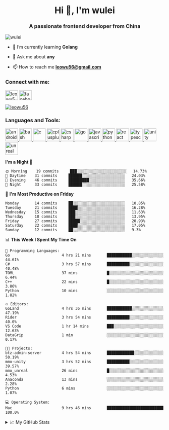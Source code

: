 <h1 align="center">Hi 👋, I'm wulei</h1>
<h3 align="center">A passionate frontend developer from China</h3>

<p align="left"> <img src="https://komarev.com/ghpvc/?username=wulei&label=Profile%20views&color=0e75b6&style=flat" alt="wulei" /> </p>



- 🌱 I’m currently learning **Golang**

- 💬 Ask me about **any**

- 📫 How to reach me **leowu56@gmail.com**


<h3 align="left">Connect with me:</h3>
<p align="left">
<a href="https://twitter.com/leowu56" target="blank"><img align="center" src="https://cdn.jsdelivr.net/npm/simple-icons@3.0.1/icons/twitter.svg" alt="leowu56" height="30" width="40" /></a>
<a href="https://fb.com/facebook.com/leowu056" target="blank"><img align="center" src="https://cdn.jsdelivr.net/npm/simple-icons@3.0.1/icons/facebook.svg" alt="facebook.com/leowu056" height="30" width="40" /></a>
</p>

<p align="left"> <a href="https://twitter.com/leowu56" target="blank"><img src="https://img.shields.io/twitter/follow/leowu56?logo=twitter&style=for-the-badge" alt="leowu56" /></a> </p>

<h3 align="left">Languages and Tools:</h3>
<p align="left"> <a href="https://developer.android.com" target="_blank"> <img src="https://devicons.github.io/devicon/devicon.git/icons/android/android-original-wordmark.svg" alt="android" width="40" height="40"/> </a> <a href="https://www.gnu.org/software/bash/" target="_blank"> <img src="https://www.vectorlogo.zone/logos/gnu_bash/gnu_bash-icon.svg" alt="bash" width="40" height="40"/> </a> <a href="https://www.cprogramming.com/" target="_blank"> <img src="https://devicons.github.io/devicon/devicon.git/icons/c/c-original.svg" alt="c" width="40" height="40"/> </a> <a href="https://www.w3schools.com/cpp/" target="_blank"> <img src="https://devicons.github.io/devicon/devicon.git/icons/cplusplus/cplusplus-original.svg" alt="cplusplus" width="40" height="40"/> </a> <a href="https://www.w3schools.com/cs/" target="_blank"> <img src="https://devicons.github.io/devicon/devicon.git/icons/csharp/csharp-original.svg" alt="csharp" width="40" height="40"/> </a> <a href="https://golang.org" target="_blank"> <img src="https://devicons.github.io/devicon/devicon.git/icons/go/go-original.svg" alt="go" width="40" height="40"/> </a> <a href="https://developer.mozilla.org/en-US/docs/Web/JavaScript" target="_blank"> <img src="https://devicons.github.io/devicon/devicon.git/icons/javascript/javascript-original.svg" alt="javascript" width="40" height="40"/> </a> <a href="https://www.python.org" target="_blank"> <img src="https://devicons.github.io/devicon/devicon.git/icons/python/python-original.svg" alt="python" width="40" height="40"/> </a> <a href="https://reactjs.org/" target="_blank"> <img src="https://devicons.github.io/devicon/devicon.git/icons/react/react-original-wordmark.svg" alt="react" width="40" height="40"/> </a> <a href="https://www.typescriptlang.org/" target="_blank"> <img src="https://devicons.github.io/devicon/devicon.git/icons/typescript/typescript-original.svg" alt="typescript" width="40" height="40"/> </a> <a href="https://unity.com/" target="_blank"> <img src="https://www.vectorlogo.zone/logos/unity3d/unity3d-icon.svg" alt="unity" width="40" height="40"/> </a> <a href="https://unrealengine.com/" target="_blank"> <img src="https://raw.githubusercontent.com/kenangundogan/fontisto/036b7eca71aab1bef8e6a0518f7329f13ed62f6b/icons/svg/brand/unreal-engine.svg" alt="unreal" width="40" height="40"/> </a> </p>


<!--START_SECTION:waka-->
**I'm a Night 🦉** 

```text
🌞 Morning    19 commits     ███░░░░░░░░░░░░░░░░░░░░░░   14.73% 
🌆 Daytime    31 commits     ██████░░░░░░░░░░░░░░░░░░░   24.03% 
🌃 Evening    46 commits     █████████░░░░░░░░░░░░░░░░   35.66% 
🌙 Night      33 commits     ██████░░░░░░░░░░░░░░░░░░░   25.58%

```
📅 **I'm Most Productive on Friday** 

```text
Monday       14 commits     ██░░░░░░░░░░░░░░░░░░░░░░░   10.85% 
Tuesday      21 commits     ████░░░░░░░░░░░░░░░░░░░░░   16.28% 
Wednesday    15 commits     ███░░░░░░░░░░░░░░░░░░░░░░   11.63% 
Thursday     18 commits     ███░░░░░░░░░░░░░░░░░░░░░░   13.95% 
Friday       27 commits     █████░░░░░░░░░░░░░░░░░░░░   20.93% 
Saturday     22 commits     ████░░░░░░░░░░░░░░░░░░░░░   17.05% 
Sunday       12 commits     ██░░░░░░░░░░░░░░░░░░░░░░░   9.3%

```


📊 **This Week I Spent My Time On** 

```text
💬 Programming Languages: 
Go                       4 hrs 21 mins       ███████████░░░░░░░░░░░░░░   44.61% 
C#                       3 hrs 57 mins       ██████████░░░░░░░░░░░░░░░   40.48% 
TOML                     37 mins             █░░░░░░░░░░░░░░░░░░░░░░░░   6.44% 
C++                      22 mins             █░░░░░░░░░░░░░░░░░░░░░░░░   3.86% 
Python                   10 mins             ░░░░░░░░░░░░░░░░░░░░░░░░░   1.82%

🔥 Editors: 
GoLand                   4 hrs 36 mins       ███████████░░░░░░░░░░░░░░   47.19% 
Rider                    3 hrs 54 mins       ██████████░░░░░░░░░░░░░░░   40.0% 
VS Code                  1 hr 14 mins        ███░░░░░░░░░░░░░░░░░░░░░░   12.63% 
DataGrip                 1 min               ░░░░░░░░░░░░░░░░░░░░░░░░░   0.17%

🐱‍💻 Projects: 
btz-admin-server         4 hrs 54 mins       ████████████░░░░░░░░░░░░░   50.19% 
mmo-unity                3 hrs 52 mins       ██████████░░░░░░░░░░░░░░░   39.57% 
mmo_unreal               26 mins             █░░░░░░░░░░░░░░░░░░░░░░░░   4.53% 
Anaconda                 13 mins             ░░░░░░░░░░░░░░░░░░░░░░░░░   2.28% 
Python                   6 mins              ░░░░░░░░░░░░░░░░░░░░░░░░░   1.07%

💻 Operating System: 
Mac                      9 hrs 46 mins       █████████████████████████   100.0%

```


<!--END_SECTION:waka-->


<!--[![wulei's wakatime stats](https://github-readme-stats.vercel.app/api/wakatime?username=leowu56)](https://github.com/anuraghazra/github-readme-stats)-->


<details>
<summary>📈 My GitHub Stats</summary>
  
<!--<p><img align="left" src="https://github-readme-stats.vercel.app/api/top-langs?username=wulei&show_icons=true&locale=en&layout=compact" alt="wulei" /></p>-->

<p>&nbsp;<img align="center" src="https://github-readme-stats.vercel.app/api?username=wulei&show_icons=true&locale=en" alt="wulei" /></p>

</details>

